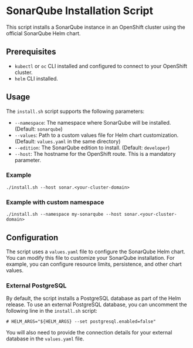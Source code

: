 # SonarQube Installation Script

This script installs a SonarQube instance in an OpenShift cluster using the official SonarQube Helm chart.

## Prerequisites

- `kubectl` or `oc` CLI installed and configured to connect to your OpenShift cluster.
- `helm` CLI installed.

## Usage

The `install.sh` script supports the following parameters:

- `--namespace`: The namespace where SonarQube will be installed. (Default: `sonarqube`)
- `--values`: Path to a custom values file for Helm chart customization. (Default: `values.yaml` in the same directory)
- `--edition`: The SonarQube edition to install. (Default: `developer`)
- `--host`: The hostname for the OpenShift route. This is a mandatory parameter.

### Example

```shell
./install.sh --host sonar.<your-cluster-domain>
```

### Example with custom namespace

```shell
./install.sh --namespace my-sonarqube --host sonar.<your-cluster-domain>
```

## Configuration

The script uses a `values.yaml` file to configure the SonarQube Helm chart. You can modify this file to customize your SonarQube installation. For example, you can configure resource limits, persistence, and other chart values.

### External PostgreSQL

By default, the script installs a PostgreSQL database as part of the Helm release. To use an external PostgreSQL database, you can uncomment the following line in the `install.sh` script:

```shell
# HELM_ARGS="${HELM_ARGS} --set postgresql.enabled=false"
```

You will also need to provide the connection details for your external database in the `values.yaml` file.
